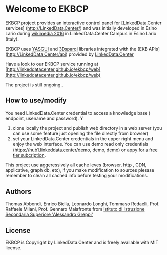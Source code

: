 Welcome to EKBCP 
==============================

EKBCP project provides an interactive control panel for [LinkedData.Center services] (http://LinkedData.Center/) and was initially developed in Esino Lario 
during [wikimedia 2016](https://wikimania2016.wikimedia.org/wiki/Main_Page)  in LinkedData.Center Campus in Esino Lario (Italy). 

EKBCP uses [YASGUI](http://doc.yasgui.org/) and [3Dsparql](http://biohackathon.org/d3sparql/) libraries integrated with the [EKB APIs] (http://LinkedData.Center/api) provided by
 [LinkedData.Center](http://LinkedData.Center/)

Have a look to our EKBCP service running at [http://linkeddatacenter.github.io/ekbcp/web](http://linkeddatacenter.github.io/ekbcp/web)

The project is still ongoing..

## How to use/modify
You need LinkedData.Center credential to access a knowledge base ( endpoint, usename and password). Y

 1. clone locally the project and publish web directory in a web server (you can use some feature just opening the file directly from browser) 
 2. set your LinkedData.Center credentials in the upper right menu and enjoy the web
    interface. You can use demo read only credentials (https://hub1.linkeddata.center/demo, demo, demo) or [appy for a free tier subcription](http://linkeddata.center/home/pricing#cta).

	
This project use aggeressively all cache leves (browser, http , CDN, applicative, graph db, etc), 
if you make modification to sources plesase remember to clean all cached info before testing your modifications.

## Authors
Thomas Abbondi, Enrico Biella, Leonardo Longhi, Tommaso Redaelli, Prof. Raffaele Milani, Prof. Gennaro Malafronte from  [Istituto di Istruzione Secondaria Superiore 'Alessandro Greppi'](http://www.issgreppi.gov.it/)

## License
EKBCP is Copyright by LinkedData.Center and is freely available with MIT license.
